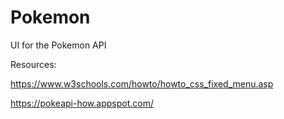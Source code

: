 # Pokemon
UI for the Pokemon API

Resources:

https://www.w3schools.com/howto/howto_css_fixed_menu.asp

https://pokeapi-how.appspot.com/
